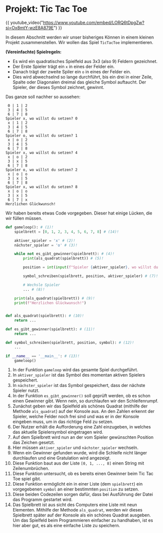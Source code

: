 # Projekt: Tic Tac Toe

{{ youtube_video("https://www.youtube.com/embed/LORQ6tDpgZw?si=Ox8mtY-wzE8A879E") }}

In diesem Abschnitt werden wir unser bisheriges Können in einem kleinen Projekt zusammenstellen. Wir wollen das Spiel
`TicTacToe` implementieren.

**(Vereinfachte) Spielregeln:**

* Es wird ein quadratisches Spielfeld aus 3x3 (also 9) Feldern gezeichnet.
* Der Erste Spieler trägt ein `x` in eines der Felder ein.
* Danach trägt der zweite Spiler ein `o` in eines der Felder ein.
* Dies wird abwechselnd so lange durchführt, bis ein drei in einer Zeile, Spalte oder Diagonalen dreimal das gleiche Symbol auftaucht. Der Spieler, der dieses Symbol zeichnet, gewinnt.

Das ganze soll nachher so aussehen:

```
 0 | 1 | 2 
 3 | 4 | 5
 6 | 7 | 8
Spieler x, wo willst du setzen? 0
 x | 1 | 2 
 3 | 4 | 5
 6 | 7 | 8
Spieler o, wo willst du setzen? 1
 x | o | 2 
 3 | 4 | 5
 6 | 7 | 8
Spieler x, wo willst du setzen? 4
 x | o | 2 
 3 | x | 5
 6 | 7 | 8
Spieler o, wo willst du setzen? 2
 x | o | o 
 3 | x | 5
 6 | 7 | 8
Spieler x, wo willst du setzen? 8
 x | o | o 
 3 | x | 5
 6 | 7 | x
Herzlichen Glückwunsch!

```

Wir haben bereits etwas Code vorgegeben. Dieser hat einige Lücken, die wir füllen müssen.

```python hl_lines="15 22 25 28"
def gameloop(): # (1)!
    spielbrett = [0, 1, 2, 3, 4, 5, 6, 7, 8] # (14)!

    aktiver_spieler = 'x' # (2)!
    nächster_spieler = 'o' # (3)!

    while not es_gibt_gewinner(spielbrett): # (4)!
        print(als_quadrat(spielbrett)) # (5)!

        position = int(input(f"Spieler {aktiver_spieler}, wo willst du setzen? ")) # (6)!

        symbol_schreiben(spielbrett, position, aktiver_spieler) # (7)!

        # Wechsle Spieler
        ... # (8)!

    print(als_quadrat(spielbrett)) # (9)!
    print(f"Herzlichen Glückwunsch!") 


def als_quadrat(spielbrett): # (10)!
    return ...

def es_gibt_gewinner(spielbrett): # (11)!
    return ...

def symbol_schreiben(spielbrett, position, symbol): # (12)!
    ...

if __name__ == '__main__': # (13)!
    gameloop()
```

1. In der Funktion `gameloop` wird das gesamte Spiel durchgeführt.
2. In `aktiver_spieler` ist das Symbol des momentan aktiven Spielers gespeichert.
3. In `nächster_spieler` ist das Symbol gespeichert, dass der nächste Spieler nutzt.
4. In der Funktion `es_gibt_gewinner()` soll geprüft werden, ob es schon einen Gewinner gibt. Wenn nein, so durchlaufen wir den Schleifenrumpf.
5. Zunächst geben wir das Spielfeld als schönes Quadrat (mithilfe der Methode `als_quadrat`) auf der Konsole aus. An den Zahlen erkennt der Spieler, welche Felder noch frei sind und was er in der Konsole eingeben muss, um in das richtige Feld zu setzen.
6. Der Nutzer erhält die Aufforderung eine Zahl einzugeben, in welches das aktuelle Spielersymbol eingetragen wird. 
7. Auf dem Spielbrett wird nun an der vom Spieler gewünschten Position das Zeichen gesetzt.
8. Hier müssen `aktiver_spieler` und `nächster_spieler` wechseln.
9. Wenn ein Gewinner gefunden wurde, wird die Schleife nicht länger durchlaufen und eine Gratulation wird angezeigt.
10. Diese Funktion baut aus der Liste `[0, 1, ..., 8]` einen String mit Zeilenumbrüchen.
11. Diese Funktion untersucht, ob es bereits einen Gewinner beim Tic Tac Toe spiel gibt. 
12. Diese Funktion ermöglicht ein in einer Liste (dem `spielbrett`) ein vorgegebenen `symbol` an einer bestimmten `position` zu setzen.
13. Diese beiden Codezeilen sorgen dafür, dass bei Ausführung der Datei das Programm gestartet wird.
14. Das Spielbrett ist aus sicht des Computers eine Liste mit neun Elementen. Mithilfe der Methode `als_quadrat`, werden wir dieses Spielbrett später auf der Konsole als ein schönes Quadrat ausgeben. Um das Spielfeld beim Programmieren einfacher zu handhaben, ist es hier aber gut, es als eine einfache Liste zu speichern.

<!-- Wir müssen in diesem Code vier Dinge ergänzen: -->

<!-- {{ task(file="tasks/tictactoe_als_quadrat.yaml", collapsed=True) }} -->

<!-- {{ task(file="tasks/tictactoe_es_gibt_gewinner.yaml", collapsed=True) }} -->

<!-- {{ task(file="tasks/tictactoe_symbol_schreiben.yaml", collapsed=True) }} -->

<!-- {{ task(file="tasks/tictactoe_spielerwechsel.yaml", collapsed=True) }} -->

<!-- Wenn wir alles richtig gemacht haben, kann so unsere Lösung aussehen: -->

<!-- ??? tip "Komplette Lösung" 

    ``` python hl_lines="18-20 27 31-38 42"
    --8<-- "goals/tictactoe.py"
    ```-->

<!-- {{ youtube_video("https://www.youtube.com/embed/hYzRuiJe2yU?si=sea2B_bU1wx9yMz9") }} -->

